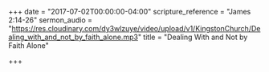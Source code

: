 +++
date = "2017-07-02T00:00:00-04:00"
scripture_reference = "James 2:14-26"
sermon_audio = "https://res.cloudinary.com/dy3wlzuye/video/upload/v1/KingstonChurch/Dealing_with_and_not_by_faith_alone.mp3"
title = "Dealing With and Not by Faith Alone"

+++
